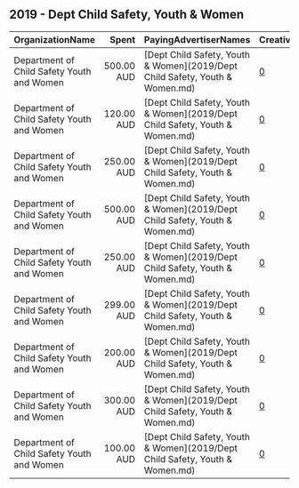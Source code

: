 ## 2019 - Dept Child Safety, Youth & Women 
|OrganizationName|Spent|PayingAdvertiserNames|CreativeUrls|Impressions|Genders|AgeBrackets|CountryCodes|BillingAddresses|CandidateBallotInformation|
|:---|---:|:---|:---|---:|:---|:---|:---|:---|:---|
|Department of Child Safety  Youth and Women|500.00 AUD|[Dept Child Safety, Youth & Women](2019/Dept Child Safety, Youth & Women.md)|[0](https://www.snap.com/political-ads/asset/be05dc7b51331b9fd3c9ea40ec9a5f30e31bc02f002d86c8a11d7dacc404c97f?mediaType=mp4)|236,901||18-|australia|"111 George Street,Brisbane City,4000,AU"||
|Department of Child Safety  Youth and Women|120.00 AUD|[Dept Child Safety, Youth & Women](2019/Dept Child Safety, Youth & Women.md)|[0](https://www.snap.com/political-ads/asset/e536ee4f6b55eea6d494caacee21d02c9e187b7a34546dfc11e155ebd39a4ed5?mediaType=mp4)|63,111||25-|australia|"111 George Street,Brisbane City,4000,AU"||
|Department of Child Safety  Youth and Women|250.00 AUD|[Dept Child Safety, Youth & Women](2019/Dept Child Safety, Youth & Women.md)|[0](https://www.snap.com/political-ads/asset/87efb2ce684d2c10efc7c1e882245d0e1afcfd30d90695761f92df7f5f19e4d5?mediaType=mp4)|127,854||17-|australia|"111 George Street,Brisbane City,4000,AU"||
|Department of Child Safety  Youth and Women|500.00 AUD|[Dept Child Safety, Youth & Women](2019/Dept Child Safety, Youth & Women.md)|[0](https://www.snap.com/political-ads/asset/11f0ee8542864b8601056a09b4a4bb80a7d8f5a8bd51f80929d191ecac6f0d6e?mediaType=mp4)|171,874||17-|australia|"111 George Street,Brisbane City,4000,AU"||
|Department of Child Safety  Youth and Women|250.00 AUD|[Dept Child Safety, Youth & Women](2019/Dept Child Safety, Youth & Women.md)|[0](https://www.snap.com/political-ads/asset/77636d83538a5b034a929f4339a71779b257aade87ed9041ab32c15e3d2cf0b8?mediaType=jpg)|122,609||14-25|australia|"111 George Street,Brisbane City,4000,AU"||
|Department of Child Safety  Youth and Women|299.00 AUD|[Dept Child Safety, Youth & Women](2019/Dept Child Safety, Youth & Women.md)|[0](https://www.snap.com/political-ads/asset/69926d1841279e0e1ade93f6023c331597473a374bb9b74792afea67004465d5?mediaType=mp4)|147,580||25-|australia|"111 George Street,Brisbane City,4000,AU"||
|Department of Child Safety  Youth and Women|200.00 AUD|[Dept Child Safety, Youth & Women](2019/Dept Child Safety, Youth & Women.md)|[0](https://www.snap.com/political-ads/asset/1cf06141ac6ca0a18fc1776f7a5b160b452b372ae5b74fb2c1c7723368a4102a?mediaType=mp4)|50,732||19-30|australia|"111 George Street,Brisbane City,4000,AU"||
|Department of Child Safety  Youth and Women|300.00 AUD|[Dept Child Safety, Youth & Women](2019/Dept Child Safety, Youth & Women.md)|[0](https://www.snap.com/political-ads/asset/f81976c4ebd8d1cda03a8a6e59b3d96b584124c6e728e408cc2355fab11cb621?mediaType=mp4)|144,190||25-|australia|"111 George Street,Brisbane City,4000,AU"||
|Department of Child Safety  Youth and Women|100.00 AUD|[Dept Child Safety, Youth & Women](2019/Dept Child Safety, Youth & Women.md)|[0](https://www.snap.com/political-ads/asset/602ff9be3b3fe31ec996dce8437a0df5bc53dadb4c1ee35621ed3540d5e35e93?mediaType=mp4)|47,840||25-|australia|"111 George Street,Brisbane City,4000,AU"||
